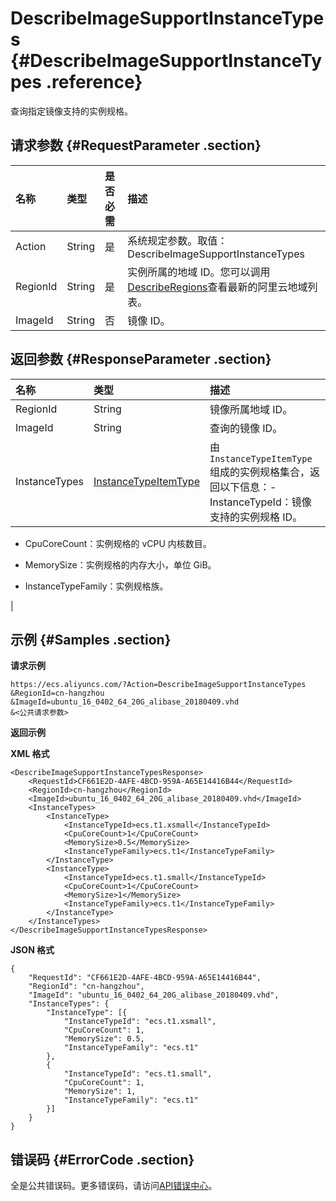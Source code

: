 # DescribeImageSupportInstanceTypes {#DescribeImageSupportInstanceTypes .reference}

查询指定镜像支持的实例规格。

## 请求参数 {#RequestParameter .section}

|名称|类型|是否必需|描述|
|:-|:-|:---|:-|
|Action|String|是|系统规定参数。取值：DescribeImageSupportInstanceTypes|
|RegionId|String|是|实例所属的地域 ID。您可以调用[DescribeRegions](../cn.zh-CN/API参考/地域/DescribeRegions.md#)查看最新的阿里云地域列表。|
|ImageId|String|否|镜像 ID。|

## 返回参数 {#ResponseParameter .section}

|名称|类型|描述|
|:-|:-|:-|
|RegionId|String|镜像所属地域 ID。|
|ImageId|String|查询的镜像 ID。|
|InstanceTypes|[InstanceTypeItemType](cn.zh-CN/API参考/数据类型/InstanceTypeItemType.md#)|由 `InstanceTypeItemType` 组成的实例规格集合，返回以下信息：-   InstanceTypeId：镜像支持的实例规格 ID。

-   CpuCoreCount：实例规格的 vCPU 内核数目。

-   MemorySize：实例规格的内存大小，单位 GiB。

-   InstanceTypeFamily：实例规格族。


|

## 示例 {#Samples .section}

**请求示例** 

```
https://ecs.aliyuncs.com/?Action=DescribeImageSupportInstanceTypes
&RegionId=cn-hangzhou
&ImageId=ubuntu_16_0402_64_20G_alibase_20180409.vhd
&<公共请求参数>
```

**返回示例**

**XML 格式**

```
<DescribeImageSupportInstanceTypesResponse>
    <RequestId>CF661E2D-4AFE-4BCD-959A-A65E14416B44</RequestId>
    <RegionId>cn-hangzhou</RegionId>
    <ImageId>ubuntu_16_0402_64_20G_alibase_20180409.vhd</ImageId>
    <InstanceTypes>
        <InstanceType>
            <InstanceTypeId>ecs.t1.xsmall</InstanceTypeId>
            <CpuCoreCount>1</CpuCoreCount>
            <MemorySize>0.5</MemorySize>
            <InstanceTypeFamily>ecs.t1</InstanceTypeFamily>
        </InstanceType>
        <InstanceType>
            <InstanceTypeId>ecs.t1.small</InstanceTypeId>
            <CpuCoreCount>1</CpuCoreCount>
            <MemorySize>1</MemorySize>
            <InstanceTypeFamily>ecs.t1</InstanceTypeFamily>
        </InstanceType>
    </InstanceTypes>
</DescribeImageSupportInstanceTypesResponse>
```

**JSON 格式**

```
{
    "RequestId": "CF661E2D-4AFE-4BCD-959A-A65E14416B44",
    "RegionId": "cn-hangzhou",
    "ImageId": "ubuntu_16_0402_64_20G_alibase_20180409.vhd",
    "InstanceTypes": {
        "InstanceType": [{
            "InstanceTypeId": "ecs.t1.xsmall",
            "CpuCoreCount": 1,
            "MemorySize": 0.5,
            "InstanceTypeFamily": "ecs.t1"
        },
        {
            "InstanceTypeId": "ecs.t1.small",
            "CpuCoreCount": 1,
            "MemorySize": 1,
            "InstanceTypeFamily": "ecs.t1"
        }]
    }
}
```

## 错误码 {#ErrorCode .section}

全是公共错误码。更多错误码，请访问[API错误中心](https://error-center.aliyun.com/status/product/Ecs)。

